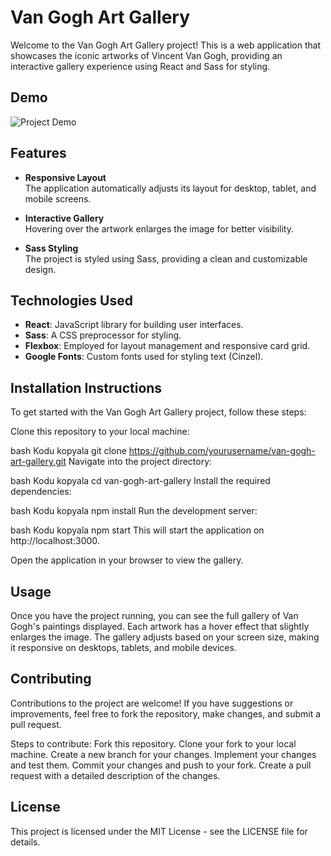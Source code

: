 # Van Gogh Art Gallery

Welcome to the Van Gogh Art Gallery project! This is a web application that showcases the iconic artworks of Vincent Van Gogh, providing an interactive gallery experience using React and Sass for styling.

## Demo

![Project Demo](./art-gallery-project/public/art-gallery.gif)

## Features

- **Responsive Layout**  
  The application automatically adjusts its layout for desktop, tablet, and mobile screens.

- **Interactive Gallery**  
  Hovering over the artwork enlarges the image for better visibility.

- **Sass Styling**  
  The project is styled using Sass, providing a clean and customizable design.

## Technologies Used

- **React**: JavaScript library for building user interfaces.
- **Sass**: A CSS preprocessor for styling.
- **Flexbox**: Employed for layout management and responsive card grid.
- **Google Fonts**: Custom fonts used for styling text (Cinzel).


## Installation Instructions

To get started with the Van Gogh Art Gallery project, follow these steps:

Clone this repository to your local machine:

bash
Kodu kopyala
git clone https://github.com/yourusername/van-gogh-art-gallery.git
Navigate into the project directory:

bash
Kodu kopyala
cd van-gogh-art-gallery
Install the required dependencies:

bash
Kodu kopyala
npm install
Run the development server:

bash
Kodu kopyala
npm start
This will start the application on http://localhost:3000.

Open the application in your browser to view the gallery.

## Usage
Once you have the project running, you can see the full gallery of Van Gogh's paintings displayed.
Each artwork has a hover effect that slightly enlarges the image.
The gallery adjusts based on your screen size, making it responsive on desktops, tablets, and mobile devices.

## Contributing
Contributions to the project are welcome! If you have suggestions or improvements, feel free to fork the repository, make changes, and submit a pull request.

Steps to contribute:
Fork this repository.
Clone your fork to your local machine.
Create a new branch for your changes.
Implement your changes and test them.
Commit your changes and push to your fork.
Create a pull request with a detailed description of the changes.

## License

This project is licensed under the MIT License - see the LICENSE file for details.

